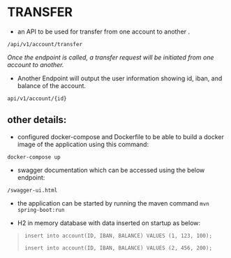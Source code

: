 # TRANSFER

-  an API to be used for transfer from one account to another .

`/api/v1/account/transfer`

*Once the endpoint is called, a transfer request will be initiated from one account to another.*


-  Another Endpoint will output the user information showing id, iban, and balance of the account.

`api/v1/account/{id}`

## other details:

- configured docker-compose and Dockerfile to be able to build a docker image of the application using this command:

`docker-compose up`

- swagger documentation which can be accessed using the below endpoint:

`/swagger-ui.html`

- the application can be started by running the maven command `mvn spring-boot:run`

- H2 in memory database with data inserted on startup as below:

> `insert into account(ID, IBAN, BALANCE) VALUES (1, 123, 100);`
> 
> `insert into account(ID, IBAN, BALANCE) VALUES (2, 456, 200);`
